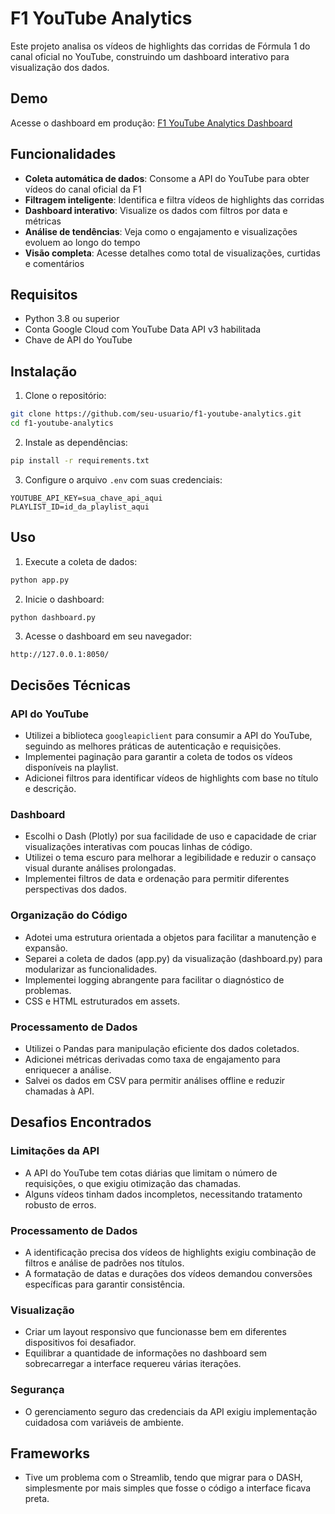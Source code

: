 # F1 YouTube Analytics

Este projeto analisa os vídeos de highlights das corridas de Fórmula 1 do canal oficial no YouTube, construindo um dashboard interativo para visualização dos dados.

## Demo

Acesse o dashboard em produção: [F1 YouTube Analytics Dashboard](https://raychallenge.onrender.com/)

## Funcionalidades

- **Coleta automática de dados**: Consome a API do YouTube para obter vídeos do canal oficial da F1
- **Filtragem inteligente**: Identifica e filtra vídeos de highlights das corridas
- **Dashboard interativo**: Visualize os dados com filtros por data e métricas
- **Análise de tendências**: Veja como o engajamento e visualizações evoluem ao longo do tempo
- **Visão completa**: Acesse detalhes como total de visualizações, curtidas e comentários

## Requisitos

- Python 3.8 ou superior
- Conta Google Cloud com YouTube Data API v3 habilitada
- Chave de API do YouTube

## Instalação

1. Clone o repositório:
```bash
git clone https://github.com/seu-usuario/f1-youtube-analytics.git
cd f1-youtube-analytics
```

2. Instale as dependências:
```bash
pip install -r requirements.txt
```

3. Configure o arquivo `.env` com suas credenciais:
```
YOUTUBE_API_KEY=sua_chave_api_aqui
PLAYLIST_ID=id_da_playlist_aqui
```

## Uso

1. Execute a coleta de dados:
```bash
python app.py
```

2. Inicie o dashboard:
```bash
python dashboard.py
```

3. Acesse o dashboard em seu navegador:
```
http://127.0.0.1:8050/
```

## Decisões Técnicas

### API do YouTube
- Utilizei a biblioteca `googleapiclient` para consumir a API do YouTube, seguindo as melhores práticas de autenticação e requisições.
- Implementei paginação para garantir a coleta de todos os vídeos disponíveis na playlist.
- Adicionei filtros para identificar vídeos de highlights com base no título e descrição.

### Dashboard
- Escolhi o Dash (Plotly) por sua facilidade de uso e capacidade de criar visualizações interativas com poucas linhas de código.
- Utilizei o tema escuro para melhorar a legibilidade e reduzir o cansaço visual durante análises prolongadas.
- Implementei filtros de data e ordenação para permitir diferentes perspectivas dos dados.

### Organização do Código
- Adotei uma estrutura orientada a objetos para facilitar a manutenção e expansão.
- Separei a coleta de dados (app.py) da visualização (dashboard.py) para modularizar as funcionalidades.
- Implementei logging abrangente para facilitar o diagnóstico de problemas.
- CSS e HTML estruturados em assets.

### Processamento de Dados
- Utilizei o Pandas para manipulação eficiente dos dados coletados.
- Adicionei métricas derivadas como taxa de engajamento para enriquecer a análise.
- Salvei os dados em CSV para permitir análises offline e reduzir chamadas à API.

## Desafios Encontrados

### Limitações da API
- A API do YouTube tem cotas diárias que limitam o número de requisições, o que exigiu otimização das chamadas.
- Alguns vídeos tinham dados incompletos, necessitando tratamento robusto de erros.

### Processamento de Dados
- A identificação precisa dos vídeos de highlights exigiu combinação de filtros e análise de padrões nos títulos.
- A formatação de datas e durações dos vídeos demandou conversões específicas para garantir consistência.

### Visualização
- Criar um layout responsivo que funcionasse bem em diferentes dispositivos foi desafiador.
- Equilibrar a quantidade de informações no dashboard sem sobrecarregar a interface requereu várias iterações.

### Segurança
- O gerenciamento seguro das credenciais da API exigiu implementação cuidadosa com variáveis de ambiente.

## Frameworks
- Tive um problema com o Streamlib, tendo que migrar para o DASH, simplesmente por mais simples que fosse o código a interface ficava preta.


